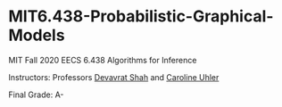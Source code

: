 # MIT6.438-Probabilistic-Graphical-Models
MIT Fall 2020 EECS 6.438 Algorithms for Inference

Instructors: Professors [Devavrat Shah](https://devavrat.mit.edu/) and [Caroline Uhler](https://www.carolineuhler.com/)

Final Grade: A-


